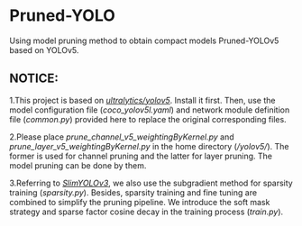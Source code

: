 # Pruned-YOLO
Using model pruning method to obtain compact models Pruned-YOLOv5 based on YOLOv5.

## NOTICE:

1.This project is based on *[ultralytics/yolov5](https://github.com/ultralytics/yolov5)*. Install it first. Then, use the model configuration file (*coco_yolov5l.yaml*) and network module definition file (*common.py*) provided here to replace the original corresponding files.

2.Please place *prune_channel_v5_weightingByKernel.py* and *prune_layer_v5_weightingByKernel.py* in the home directory (*/yolov5/*). The former is used for channel pruning and the latter for layer pruning. The model pruning can be done by them.

3.Referring to *[SlimYOLOv3](https://github.com/PengyiZhang/SlimYOLOv3)*, we also use the subgradient method for sparsity training (*sparsity.py*). Besides, sparsity training and fine tuning are combined to simplify the pruning pipeline. We introduce the soft mask strategy and sparse factor cosine decay in the training process (*train.py*).
